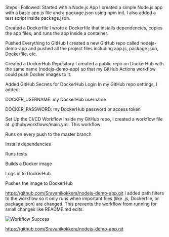 Steps I Followed:
Started with a Node.js App
I created a simple Node.js app with a basic app.js file and a package.json using npm init. I also added a test script inside package.json.

Created a Dockerfile
I wrote a Dockerfile that installs dependencies, copies the app files, and runs the app inside a container.

Pushed Everything to GitHub
I created a new GitHub repo called nodejs-demo-app and pushed all the project files including app.js, package.json, Dockerfile, etc.

Created a DockerHub Repository
I created a public repo on DockerHub with the same name (nodejs-demo-app) so that my GitHub Actions workflow could push Docker images to it.

Added GitHub Secrets for DockerHub Login
In my GitHub repo settings, I added:

DOCKER_USERNAME: my DockerHub username

DOCKER_PASSWORD: my DockerHub password or access token

Set Up the CI/CD Workflow
Inside my GitHub repo, I created a workflow file at .github/workflows/main.yml. This workflow:

Runs on every push to the master branch

Installs dependencies

Runs tests

Builds a Docker image

Logs in to DockerHub

Pushes the image to DockerHub

https://github.com/Sravanikokkera/nodejs-demo-app.git
I added path filters to the workflow so it only runs when important files (like .js, Dockerfile, or package.json) are changed. This prevents the workflow from running for small changes like README.md edits.


![Workflow Success](assets/workflow-success.png)

https://github.com/Sravanikokkera/nodejs-demo-app.git

